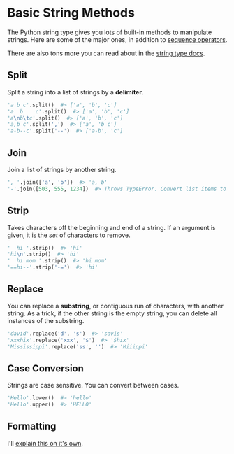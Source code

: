 # Basic String Methods

The Python string type gives you lots of built-in methods to manipulate strings.
Here are some of the major ones, in addition to [sequence operators](/notes/py-sequence-operators.md).

There are also tons more you can read about in the [string type docs](https://docs.python.org/3/library/stdtypes.html#string-methods).

## Split

Split a string into a list of strings by a **delimiter**.

```py
'a b c'.split()  #> ['a', 'b', 'c']
'a  b    c'.split()  #> ['a', 'b', 'c']
'a\nb\tc'.split()  #> ['a', 'b', 'c']
'a,b c'.split(',')  #> ['a', 'b c']
'a-b--c'.split('--')  #> ['a-b', 'c']
```

## Join

Join a list of strings by another string.

```py
', '.join(['a', 'b'])  #> 'a, b'
'-'.join([503, 555, 1234])  #> Throws TypeError. Convert list items to strings first.
```

## Strip

Takes characters off the beginning and end of a string.
If an argument is given, it is the _set_ of characters to remove.

```py
'  hi '.strip()  #> 'hi'
'hi\n'.strip()  #> 'hi'
'  hi mom '.strip()  #> 'hi mom'
'==hi--'.strip('-=')  #> 'hi'
```

## Replace

You can replace a **substring**, or contiguous run of characters, with another string.
As a trick, if the other string is the empty string, you can delete all instances of the substring.

```py
'david'.replace('d', 's')  #> 'savis'
'xxxhix'.replace('xxx', '$')  #> '$hix'
'Mississippi'.replace('ss', '')  #> 'Miiippi'
```

## Case Conversion

Strings are case sensitive.
You can convert between cases.

```py
'Hello'.lower()  #> 'hello'
'Hello'.upper()  #> 'HELLO'
```

## Formatting

I'll [explain this on it's own](/notes/py-string-format.md).

